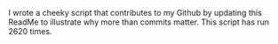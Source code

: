I wrote a cheeky script that contributes to my Github by updating this ReadMe to illustrate why more than commits matter. This script has run 2620 times.